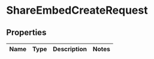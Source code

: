 
# ShareEmbedCreateRequest

## Properties
Name | Type | Description | Notes
------------ | ------------- | ------------- | -------------




